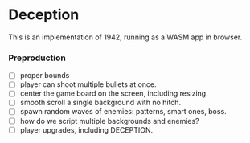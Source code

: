 # Deception

This is an implementation of 1942, running as a WASM app in browser.

### Preproduction

- [ ] proper bounds
- [ ] player can shoot multiple bullets at once.
- [ ] center the game board on the screen, including resizing.
- [ ] smooth scroll a single background with no hitch.
- [ ] spawn random waves of enemies: patterns, smart ones, boss.
- [ ] how do we script multiple backgrounds and enemies?
- [ ] player upgrades, including DECEPTION.
